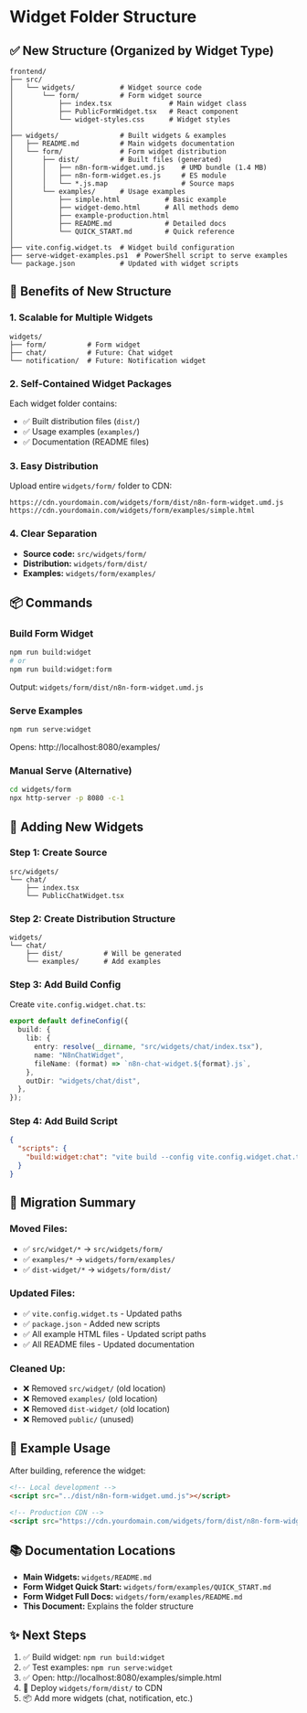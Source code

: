 # Widget Folder Structure

## ✅ New Structure (Organized by Widget Type)

```
frontend/
├── src/
│   └── widgets/           # Widget source code
│       └── form/          # Form widget source
│           ├── index.tsx              # Main widget class
│           ├── PublicFormWidget.tsx   # React component
│           └── widget-styles.css      # Widget styles
│
├── widgets/               # Built widgets & examples
│   ├── README.md          # Main widgets documentation
│   └── form/              # Form widget distribution
│       ├── dist/          # Built files (generated)
│       │   ├── n8n-form-widget.umd.js    # UMD bundle (1.4 MB)
│       │   ├── n8n-form-widget.es.js     # ES module
│       │   └── *.js.map                  # Source maps
│       └── examples/      # Usage examples
│           ├── simple.html           # Basic example
│           ├── widget-demo.html      # All methods demo
│           ├── example-production.html
│           ├── README.md             # Detailed docs
│           └── QUICK_START.md        # Quick reference
│
├── vite.config.widget.ts  # Widget build configuration
├── serve-widget-examples.ps1  # PowerShell script to serve examples
└── package.json           # Updated with widget scripts
```

## 🎯 Benefits of New Structure

### 1. **Scalable for Multiple Widgets**

```
widgets/
├── form/          # Form widget
├── chat/          # Future: Chat widget
└── notification/  # Future: Notification widget
```

### 2. **Self-Contained Widget Packages**

Each widget folder contains:

- ✅ Built distribution files (`dist/`)
- ✅ Usage examples (`examples/`)
- ✅ Documentation (README files)

### 3. **Easy Distribution**

Upload entire `widgets/form/` folder to CDN:

```
https://cdn.yourdomain.com/widgets/form/dist/n8n-form-widget.umd.js
https://cdn.yourdomain.com/widgets/form/examples/simple.html
```

### 4. **Clear Separation**

- **Source code:** `src/widgets/form/`
- **Distribution:** `widgets/form/dist/`
- **Examples:** `widgets/form/examples/`

## 📦 Commands

### Build Form Widget

```bash
npm run build:widget
# or
npm run build:widget:form
```

Output: `widgets/form/dist/n8n-form-widget.umd.js`

### Serve Examples

```bash
npm run serve:widget
```

Opens: http://localhost:8080/examples/

### Manual Serve (Alternative)

```bash
cd widgets/form
npx http-server -p 8080 -c-1
```

## 🚀 Adding New Widgets

### Step 1: Create Source

```
src/widgets/
└── chat/
    ├── index.tsx
    └── PublicChatWidget.tsx
```

### Step 2: Create Distribution Structure

```
widgets/
└── chat/
    ├── dist/          # Will be generated
    └── examples/      # Add examples
```

### Step 3: Add Build Config

Create `vite.config.widget.chat.ts`:

```typescript
export default defineConfig({
  build: {
    lib: {
      entry: resolve(__dirname, "src/widgets/chat/index.tsx"),
      name: "N8nChatWidget",
      fileName: (format) => `n8n-chat-widget.${format}.js`,
    },
    outDir: "widgets/chat/dist",
  },
});
```

### Step 4: Add Build Script

```json
{
  "scripts": {
    "build:widget:chat": "vite build --config vite.config.widget.chat.ts"
  }
}
```

## 📝 Migration Summary

### Moved Files:

- ✅ `src/widget/*` → `src/widgets/form/`
- ✅ `examples/*` → `widgets/form/examples/`
- ✅ `dist-widget/*` → `widgets/form/dist/`

### Updated Files:

- ✅ `vite.config.widget.ts` - Updated paths
- ✅ `package.json` - Added new scripts
- ✅ All example HTML files - Updated script paths
- ✅ All README files - Updated documentation

### Cleaned Up:

- ❌ Removed `src/widget/` (old location)
- ❌ Removed `examples/` (old location)
- ❌ Removed `dist-widget/` (old location)
- ❌ Removed `public/` (unused)

## 🎨 Example Usage

After building, reference the widget:

```html
<!-- Local development -->
<script src="../dist/n8n-form-widget.umd.js"></script>

<!-- Production CDN -->
<script src="https://cdn.yourdomain.com/widgets/form/dist/n8n-form-widget.umd.js"></script>
```

## 📚 Documentation Locations

- **Main Widgets:** `widgets/README.md`
- **Form Widget Quick Start:** `widgets/form/examples/QUICK_START.md`
- **Form Widget Full Docs:** `widgets/form/examples/README.md`
- **This Document:** Explains the folder structure

## ✨ Next Steps

1. ✅ Build widget: `npm run build:widget`
2. ✅ Test examples: `npm run serve:widget`
3. ✅ Open: http://localhost:8080/examples/simple.html
4. 🚀 Deploy `widgets/form/dist/` to CDN
5. 📦 Add more widgets (chat, notification, etc.)
